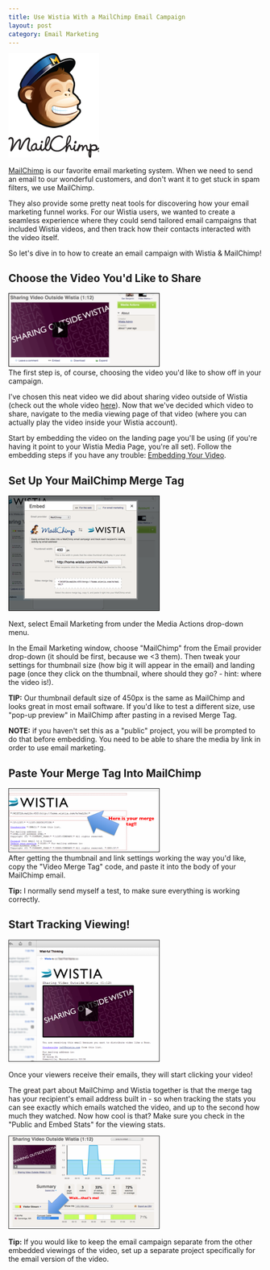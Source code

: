 ```yaml
---
title: Use Wistia With a MailChimp Email Campaign
layout: post
category: Email Marketing
---
```


<div class="post_image float_right"><img src="/images/mchimp_logo.png" alt="mchimp_logo" width="180px" /></div>

[MailChimp](http://mailchimp.com) is our favorite email marketing system.  When we need to send an email to our wonderful customers, and don't want it to get stuck in spam filters, we use MailChimp.

They also provide some pretty neat tools for discovering how your email marketing funnel works.  For our Wistia users, we wanted to create a seamless experience where they could send tailored email campaigns that included Wistia videos, and then track how their contacts interacted with the video itself.

So let's dive in to how to create an email campaign with Wistia &amp; MailChimp!

## Choose the Video You'd Like to Share

<div class="post_image float_right"><img src="/images/mc_1.png" alt="mc_1" /></div>The first step is, of course, choosing the video you'd like to show off in your campaign.

I've chosen this neat video we did about sharing video outside of Wistia (check out the whole video [here](http://wistia.com/blog/sharing-video-outside-wistia)).  Now that we've decided which video to share, navigate to the media viewing page of that video (where you can actually play the video inside your Wistia account).

Start by embedding the video on the landing page you'll be using (if you're having it point to your Wistia Media Page, you're all set).  Follow the embedding steps if you have any trouble: [Embedding Your Video](/public_sharing.html).

## Set Up Your MailChimp Merge Tag

<div class="post_image float_right"><img src="/images/mc_2.png" alt="" /></div>

Next, select <span class="code">Email Marketing</span> from under the Media Actions drop-down menu.

In the Email Marketing window, choose "MailChimp" from the Email provider drop-down (it should be first, because we &lt;3 them).  Then tweak your settings for thumbnail size (how big it will appear in the email) and landing page (once they click on the thumbnail, where should they go? - hint: where the video is!).

**TIP:** Our thumbnail default size of 450px is the same as MailChimp and looks great in most email software.  If you'd like to test a different size, use "pop-up preview" in MailChimp after pasting in a revised Merge Tag.

**NOTE:** if you haven't set this as a "public" project, you will be prompted to do that before embedding.  You need to be able to share the media by link in order to use email marketing.

## Paste Your Merge Tag Into MailChimp

<div class="post_image float_right"><img src="/images/mc_3.png" alt="" /></div>
After getting the thumbnail and link settings working the way you'd like, copy the "Video Merge Tag" code, and paste it into the body of your MailChimp email.

**Tip:** I normally send myself a test, to make sure everything is working correctly.

## Start Tracking Viewing!

<div class="post_image float_right"><img src="/images/mc_4.png" alt="" /></div>

Once your viewers receive their emails, they will start clicking your video!

The great part about MailChimp and Wistia together is that the merge tag has your recipient's email address built in - so when tracking the stats you can see exactly which emails watched the video, and up to the second how much they watched.  Now how cool is that? Make sure you check in the "Public and Embed Stats" for the viewing stats.

<div class="post_image float_right"><img src="/images/mc_5.png" alt="" /></div>

**Tip:** If you would like to keep the email campaign separate from the other embedded viewings of the video, set up a separate project specifically for the email version of the video.


